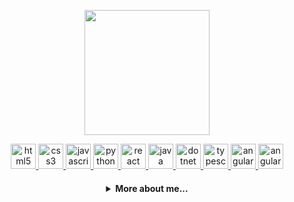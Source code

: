 <p align="center">
  <img align="center" width="200" height="200" src="https://c.tenor.com/5ry-200hErMAAAAd/hacker-hacker-man.gif" />
</p>

  <p align="center">
   <a href="https://developer.mozilla.org/pt-BR/docs/Web/HTML">
      <img src="https://cdn.jsdelivr.net/gh/devicons/devicon/icons/html5/html5-plain.svg" alt="html5" width="40" height="40"/>
   </a>
   <a href="https://developer.mozilla.org/pt-BR/docs/Web/CSS">
      <img src="https://cdn.jsdelivr.net/gh/devicons/devicon/icons/css3/css3-plain.svg" alt="css3" width="40" height="40"/>
   </a>
   <a href="https://developer.mozilla.org/en-US/docs/Web/JavaScript">
      <img src="https://cdn.jsdelivr.net/gh/devicons/devicon/icons/javascript/javascript-original.svg" alt="javascript" width="40" height="40"/>
   </a>
   <a href="https://www.python.org">
      <img src="https://cdn.jsdelivr.net/gh/devicons/devicon/icons/python/python-original.svg" alt="python" width="40" height="40"/>
   </a>
   <a href="https://expo.dev/">
      <img src="https://cdn.jsdelivr.net/gh/devicons/devicon/icons/react/react-original.svg" alt="react" width="40" height="40"/>
   </a>
   <a href="https://www.java.com/pt-BR/">
      <img src="https://cdn.jsdelivr.net/gh/devicons/devicon/icons/java/java-original.svg" alt="java" width="40" height="40"/>
   </a>
   <a href="https://dotnet.microsoft.com/en-us/">
      <img src="https://cdn.jsdelivr.net/gh/devicons/devicon/icons/dotnetcore/dotnetcore-original.svg" alt="dotnet" width="40" height="40"/>
   </a>
   <a href="https://www.typescriptlang.org/">
      <img src="https://cdn.jsdelivr.net/gh/devicons/devicon/icons/typescript/typescript-original.svg" alt="typescript" width="40" height="40"/>
   </a>
   <a href="https://angular.io/">
      <img src="https://cdn.jsdelivr.net/gh/devicons/devicon/icons/angularjs/angularjs-original.svg" alt="angular" width="40" height="40"/>
   </a>
   <a href="https://flutter.dev/">
      <img src="https://cdn.jsdelivr.net/gh/devicons/devicon/icons/flutter/flutter-original.svg" alt="angular" width="40" height="40"/>
   </a>
</p>

<h4 align="center">
<details>
<summary>More about me...</summary>
<h1 align="center"><img src="https://media.giphy.com/media/hvRJCLFzcasrR4ia7z/giphy.gif" width="25px">Hi! My name is Raul! I'm a Software Engineer!</h1></img>

<p align="center">
  <a href="https://github.com/dev-raulsouza">
    <img
      align="center"
      height="150em"
      src="https://github-readme-stats.vercel.app/api?username=dev-raulsouza&show_icons=true&include_all_commits=true&count_private=true&theme=tokyonight"
    />
  </a>
  <a href="https://github.com/dev-raulsouza">
    <img
      align="center"
      height="150em"
      src="https://github-readme-stats.vercel.app/api/top-langs/?username=dev-raulsouza&show_icons=true&include_all_commits=true&count_private=true&layout=compact&theme=tokyonight"
    />
  </a>
</p>

<h3 align="center">Working on:</h3>

<p align="center">
  <a href="https://github.com/dev-raulsouza/app-maisvistorias">
    <img
      align="center"
      height="120em"
      src="https://github-readme-stats.vercel.app/api/pin/?username=dev-raulsouza&repo=app-maisvistorias&theme=tokyonight">
    </img>
  </a>
</p>

<h3 align="center">Contact me!</h3>

<p align="center">
  <a href="https://www.linkedin.com/in/raul-d-souza/">
    <img
         align="center"
         src="https://img.shields.io/badge/LinkedIn-1C1C1C?style=for-the-badge&logo=linkedin&logoColor=00FFFF"
  </a>
 
</p>
